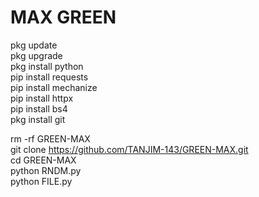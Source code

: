 # MAX GREEN
pkg update   
pkg upgrade   
pkg install python   
pip install requests   
pip install mechanize             
pip install httpx                 
pip install bs4   
pkg install git    

rm -rf GREEN-MAX    
git clone https://github.com/TANJIM-143/GREEN-MAX.git     
cd GREEN-MAX       
python RNDM.py                                         
python FILE.py
